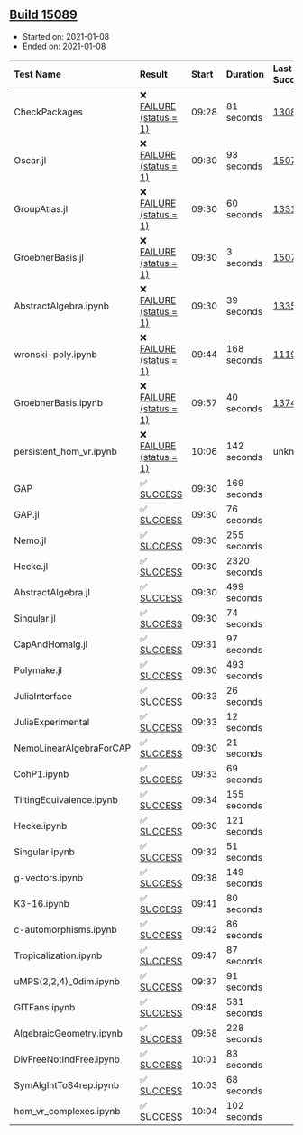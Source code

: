 ## [Build 15089](https://oscarci.mathematik.uni-kl.de/job/oscar/15089/)

* Started on: 2021-01-08
* Ended on: 2021-01-08

| Test Name    | Result | Start | Duration | Last Success | First Failure |
|:-------------|:-------|:------|:---------|:-------------|:--------------|
| CheckPackages | ❌ [FAILURE (status = 1)](https://oscarci.mathematik.uni-kl.de/job/oscar/15089/artifact/logs/build-15089/CheckPackages.log) | 09:28 | 81 seconds | [13085](https://oscarci.mathematik.uni-kl.de/job/oscar/13085/) | [13086](https://oscarci.mathematik.uni-kl.de/job/oscar/13086/) |
| Oscar.jl | ❌ [FAILURE (status = 1)](https://oscarci.mathematik.uni-kl.de/job/oscar/15089/artifact/logs/build-15089/Oscar.jl.log) | 09:30 | 93 seconds | [15079](https://oscarci.mathematik.uni-kl.de/job/oscar/15079/) | [15080](https://oscarci.mathematik.uni-kl.de/job/oscar/15080/) |
| GroupAtlas.jl | ❌ [FAILURE (status = 1)](https://oscarci.mathematik.uni-kl.de/job/oscar/15089/artifact/logs/build-15089/GroupAtlas.jl.log) | 09:30 | 60 seconds | [13311](https://oscarci.mathematik.uni-kl.de/job/oscar/13311/) | [13312](https://oscarci.mathematik.uni-kl.de/job/oscar/13312/) |
| GroebnerBasis.jl | ❌ [FAILURE (status = 1)](https://oscarci.mathematik.uni-kl.de/job/oscar/15089/artifact/logs/build-15089/GroebnerBasis.jl.log) | 09:30 | 3 seconds | [15079](https://oscarci.mathematik.uni-kl.de/job/oscar/15079/) | [15080](https://oscarci.mathematik.uni-kl.de/job/oscar/15080/) |
| AbstractAlgebra.ipynb | ❌ [FAILURE (status = 1)](https://oscarci.mathematik.uni-kl.de/job/oscar/15089/artifact/logs/build-15089/AbstractAlgebra.ipynb.log) | 09:30 | 39 seconds | [13355](https://oscarci.mathematik.uni-kl.de/job/oscar/13355/) | [13356](https://oscarci.mathematik.uni-kl.de/job/oscar/13356/) |
| wronski-poly.ipynb | ❌ [FAILURE (status = 1)](https://oscarci.mathematik.uni-kl.de/job/oscar/15089/artifact/logs/build-15089/wronski-poly.ipynb.log) | 09:44 | 168 seconds | [11192](https://oscarci.mathematik.uni-kl.de/job/oscar/11192/) | [11193](https://oscarci.mathematik.uni-kl.de/job/oscar/11193/) |
| GroebnerBasis.ipynb | ❌ [FAILURE (status = 1)](https://oscarci.mathematik.uni-kl.de/job/oscar/15089/artifact/logs/build-15089/GroebnerBasis.ipynb.log) | 09:57 | 40 seconds | [13748](https://oscarci.mathematik.uni-kl.de/job/oscar/13748/) | [13749](https://oscarci.mathematik.uni-kl.de/job/oscar/13749/) |
| persistent_hom_vr.ipynb | ❌ [FAILURE (status = 1)](https://oscarci.mathematik.uni-kl.de/job/oscar/15089/artifact/logs/build-15089/persistent_hom_vr.ipynb.log) | 10:06 | 142 seconds | unknown | unknown |
| GAP | ✅ [SUCCESS](https://oscarci.mathematik.uni-kl.de/job/oscar/15089/artifact/logs/build-15089/GAP.log) | 09:30 | 169 seconds |  |  |
| GAP.jl | ✅ [SUCCESS](https://oscarci.mathematik.uni-kl.de/job/oscar/15089/artifact/logs/build-15089/GAP.jl.log) | 09:30 | 76 seconds |  |  |
| Nemo.jl | ✅ [SUCCESS](https://oscarci.mathematik.uni-kl.de/job/oscar/15089/artifact/logs/build-15089/Nemo.jl.log) | 09:30 | 255 seconds |  |  |
| Hecke.jl | ✅ [SUCCESS](https://oscarci.mathematik.uni-kl.de/job/oscar/15089/artifact/logs/build-15089/Hecke.jl.log) | 09:30 | 2320 seconds |  |  |
| AbstractAlgebra.jl | ✅ [SUCCESS](https://oscarci.mathematik.uni-kl.de/job/oscar/15089/artifact/logs/build-15089/AbstractAlgebra.jl.log) | 09:30 | 499 seconds |  |  |
| Singular.jl | ✅ [SUCCESS](https://oscarci.mathematik.uni-kl.de/job/oscar/15089/artifact/logs/build-15089/Singular.jl.log) | 09:30 | 74 seconds |  |  |
| CapAndHomalg.jl | ✅ [SUCCESS](https://oscarci.mathematik.uni-kl.de/job/oscar/15089/artifact/logs/build-15089/CapAndHomalg.jl.log) | 09:31 | 97 seconds |  |  |
| Polymake.jl | ✅ [SUCCESS](https://oscarci.mathematik.uni-kl.de/job/oscar/15089/artifact/logs/build-15089/Polymake.jl.log) | 09:30 | 493 seconds |  |  |
| JuliaInterface | ✅ [SUCCESS](https://oscarci.mathematik.uni-kl.de/job/oscar/15089/artifact/logs/build-15089/JuliaInterface.log) | 09:33 | 26 seconds |  |  |
| JuliaExperimental | ✅ [SUCCESS](https://oscarci.mathematik.uni-kl.de/job/oscar/15089/artifact/logs/build-15089/JuliaExperimental.log) | 09:33 | 12 seconds |  |  |
| NemoLinearAlgebraForCAP | ✅ [SUCCESS](https://oscarci.mathematik.uni-kl.de/job/oscar/15089/artifact/logs/build-15089/NemoLinearAlgebraForCAP.log) | 09:30 | 21 seconds |  |  |
| CohP1.ipynb | ✅ [SUCCESS](https://oscarci.mathematik.uni-kl.de/job/oscar/15089/artifact/logs/build-15089/CohP1.ipynb.log) | 09:33 | 69 seconds |  |  |
| TiltingEquivalence.ipynb | ✅ [SUCCESS](https://oscarci.mathematik.uni-kl.de/job/oscar/15089/artifact/logs/build-15089/TiltingEquivalence.ipynb.log) | 09:34 | 155 seconds |  |  |
| Hecke.ipynb | ✅ [SUCCESS](https://oscarci.mathematik.uni-kl.de/job/oscar/15089/artifact/logs/build-15089/Hecke.ipynb.log) | 09:30 | 121 seconds |  |  |
| Singular.ipynb | ✅ [SUCCESS](https://oscarci.mathematik.uni-kl.de/job/oscar/15089/artifact/logs/build-15089/Singular.ipynb.log) | 09:32 | 51 seconds |  |  |
| g-vectors.ipynb | ✅ [SUCCESS](https://oscarci.mathematik.uni-kl.de/job/oscar/15089/artifact/logs/build-15089/g-vectors.ipynb.log) | 09:38 | 149 seconds |  |  |
| K3-16.ipynb | ✅ [SUCCESS](https://oscarci.mathematik.uni-kl.de/job/oscar/15089/artifact/logs/build-15089/K3-16.ipynb.log) | 09:41 | 80 seconds |  |  |
| c-automorphisms.ipynb | ✅ [SUCCESS](https://oscarci.mathematik.uni-kl.de/job/oscar/15089/artifact/logs/build-15089/c-automorphisms.ipynb.log) | 09:42 | 86 seconds |  |  |
| Tropicalization.ipynb | ✅ [SUCCESS](https://oscarci.mathematik.uni-kl.de/job/oscar/15089/artifact/logs/build-15089/Tropicalization.ipynb.log) | 09:47 | 87 seconds |  |  |
| uMPS(2,2,4)_0dim.ipynb | ✅ [SUCCESS](https://oscarci.mathematik.uni-kl.de/job/oscar/15089/artifact/logs/build-15089/uMPS-2-2-4-_0dim.ipynb.log) | 09:37 | 91 seconds |  |  |
| GITFans.ipynb | ✅ [SUCCESS](https://oscarci.mathematik.uni-kl.de/job/oscar/15089/artifact/logs/build-15089/GITFans.ipynb.log) | 09:48 | 531 seconds |  |  |
| AlgebraicGeometry.ipynb | ✅ [SUCCESS](https://oscarci.mathematik.uni-kl.de/job/oscar/15089/artifact/logs/build-15089/AlgebraicGeometry.ipynb.log) | 09:58 | 228 seconds |  |  |
| DivFreeNotIndFree.ipynb | ✅ [SUCCESS](https://oscarci.mathematik.uni-kl.de/job/oscar/15089/artifact/logs/build-15089/DivFreeNotIndFree.ipynb.log) | 10:01 | 83 seconds |  |  |
| SymAlgIntToS4rep.ipynb | ✅ [SUCCESS](https://oscarci.mathematik.uni-kl.de/job/oscar/15089/artifact/logs/build-15089/SymAlgIntToS4rep.ipynb.log) | 10:03 | 68 seconds |  |  |
| hom_vr_complexes.ipynb | ✅ [SUCCESS](https://oscarci.mathematik.uni-kl.de/job/oscar/15089/artifact/logs/build-15089/hom_vr_complexes.ipynb.log) | 10:04 | 102 seconds |  |  |
